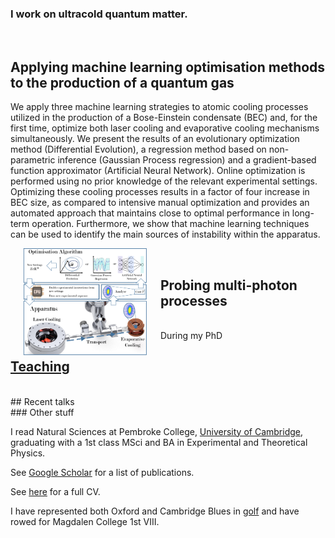 ### I work on ultracold quantum matter. 

<br/>

## Applying machine learning optimisation methods to the production of a quantum gas

We apply three machine learning strategies to atomic cooling processes utilized in the production of a Bose-Einstein condensate (BEC) and, for the first time, optimize both laser cooling and evaporative cooling mechanisms simultaneously. We present the results of an evolutionary optimization method (Differential Evolution), a regression method based on non-parametric inference (Gaussian Process regression) and a gradient-based function approximator (Artificial Neural Network). Online optimization is performed using no prior knowledge of the relevant experimental settings. Optimizing these cooling processes results in a factor of four increase in BEC size, as compared to intensive manual optimization and provides an automated approach that maintains close to optimal performance in long-term operation. Furthermore, we show that machine learning techniques can be used to identify the main sources of instability within the apparatus.

<img align="left" src="Feedback_Loop.pdf" width="200" hspace="20">

<br/>

## Probing multi-photon processes

<br/>
During my PhD
<br/>

## [Teaching](teaching.md)


<br/>
## Recent talks


<br/>
### Other stuff

I read Natural Sciences at Pembroke College, [University of Cambridge](https://www.cam.ac.uk/), graduating with a 1st class MSci and BA in Experimental and Theoretical Physics.

See [Google Scholar](https://scholar.google.com/citations?user=Wbwb3AIAAAAJ&hl=en) for a list of publications.

See [here](CV_AJB.pdf) for a full CV.

I have represented both Oxford and Cambridge Blues in [golf](hhttp://www.cugc.uk/) and have rowed for Magdalen College 1st VIII.
